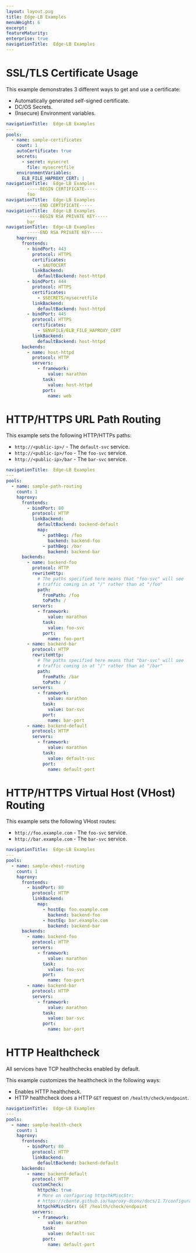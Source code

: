 ```yaml
---
layout: layout.pug
title: Edge-LB Examples
menuWeight: 6
excerpt:
featureMaturity:
enterprise: true
navigationTitle:  Edge-LB Examples
---
```


# <a name="sample-certificates"></a>SSL/TLS Certificate Usage

This example demonstrates 3 different ways to get and use a certificate:

- Automatically generated self-signed certificate.
- DC/OS Secrets.
- (Insecure) Environment variables.

```yaml
navigationTitle:  Edge-LB Examples
---
pools:
  - name: sample-certificates
    count: 1
    autoCertificate: true
    secrets:
      - secret: mysecret
        file: mysecretfile
    environmentVariables:
      ELB_FILE_HAPROXY_CERT: |
navigationTitle:  Edge-LB Examples
        -----BEGIN CERTIFICATE-----
        foo
navigationTitle:  Edge-LB Examples
        -----END CERTIFICATE-----
navigationTitle:  Edge-LB Examples
        -----BEGIN RSA PRIVATE KEY-----
        bar
navigationTitle:  Edge-LB Examples
        -----END RSA PRIVATE KEY-----
    haproxy:
      frontends:
        - bindPort: 443
          protocol: HTTPS
          certificates:
            - $AUTOCERT
          linkBackend:
            defaultBackend: host-httpd
        - bindPort: 444
          protocol: HTTPS
          certificates:
            - $SECRETS/mysecretfile
          linkBackend:
            defaultBackend: host-httpd
        - bindPort: 445
          protocol: HTTPS
          certificates:
            - $ENVFILE/ELB_FILE_HAPROXY_CERT
          linkBackend:
            defaultBackend: host-httpd
      backends:
        - name: host-httpd
          protocol: HTTP
          servers:
            - framework:
                value: marathon
              task:
                value: host-httpd
              port:
                name: web
```

# <a name="http-path"></a>HTTP/HTTPS URL Path Routing

This example sets the following HTTP/HTTPs paths:

- `http://<public-ip>/` - The `default-svc` service.
- `http://<public-ip>/foo` - The `foo-svc` service.
- `http://<public-ip>/bar` - The `bar-svc` service.

```yaml
navigationTitle:  Edge-LB Examples
---
pools:
  - name: sample-path-routing
    count: 1
    haproxy:
      frontends:
        - bindPort: 80
          protocol: HTTP
          linkBackend:
            defaultBackend: backend-default
            map:
              - pathBeg: /foo
                backend: backend-foo
              - pathBeg: /bar
                backend: backend-bar
      backends:
        - name: backend-foo
          protocol: HTTP
          rewriteHttp:
            # The paths specified here means that "foo-svc" will see
            # traffic coming in at "/" rather than at "/foo"
            path:
              fromPath: /foo
              toPath: /
          servers:
            - framework:
                value: marathon
              task:
                value: foo-svc
              port:
                name: foo-port
        - name: backend-bar
          protocol: HTTP
          rewriteHttp:
            # The paths specified here means that "bar-svc" will see
            # traffic coming in at "/" rather than at "/bar"
            path:
              fromPath: /bar
              toPath: /
          servers:
            - framework:
                value: marathon
              task:
                value: bar-svc
              port:
                name: bar-port
        - name: backend-default
          protocol: HTTP
          servers:
            - framework:
                value: marathon
              task:
                value: default-svc
              port:
                name: default-port
```

# <a name="http-vhost"></a>HTTP/HTTPS Virtual Host (VHost) Routing

This example sets the following VHost routes:

- `http://foo.example.com` - The `foo-svc` service.
- `http://bar.example.com` - The `bar-svc` service.

```yaml
navigationTitle:  Edge-LB Examples
---
pools:
  - name: sample-vhost-routing
    count: 1
    haproxy:
      frontends:
        - bindPort: 80
          protocol: HTTP
          linkBackend:
            map:
              - hostEq: foo.example.com
                backend: backend-foo
              - hostEq: bar.example.com
                backend: backend-bar
      backends:
        - name: backend-foo
          protocol: HTTP
          servers:
            - framework:
                value: marathon
              task:
                value: foo-svc
              port:
                name: foo-port
        - name: backend-bar
          protocol: HTTP
          servers:
            - framework:
                value: marathon
              task:
                value: bar-svc
              port:
                name: bar-port
```

# <a name="http-healthcheck"></a>HTTP Healthcheck

All services have TCP healthchecks enabled by default.

This example customizes the healthcheck in the following ways:
- Enables HTTP healthcheck.
- HTTP healthcheck does a HTTP `GET` request on `/health/check/endpoint`.

```yaml
navigationTitle:  Edge-LB Examples
---
pools:
  - name: sample-health-check
    count: 1
    haproxy:
      frontends:
        - bindPort: 80
          protocol: HTTP
          linkBackend:
            defaultBackend: backend-default
      backends:
        - name: backend-default
          protocol: HTTP
          customCheck:
            httpchk: true
            # More on configuring httpchkMiscStr:
            # https://cbonte.github.io/haproxy-dconv/docs/1.7/configuration.html#option%20httpchk
            httpchkMiscStr: GET /health/check/endpoint
          servers:
            - framework:
                value: marathon
              task:
                value: default-svc
              port:
                name: default-port
```
